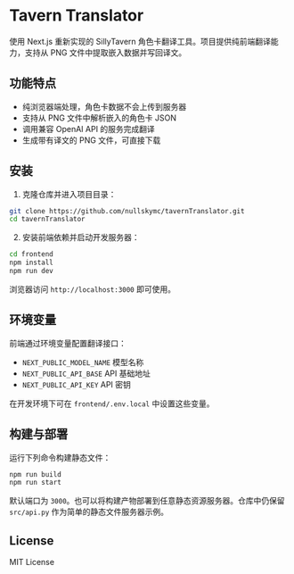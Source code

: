 # Tavern Translator

使用 Next.js 重新实现的 SillyTavern 角色卡翻译工具。项目提供纯前端翻译能力，支持从 PNG 文件中提取嵌入数据并写回译文。

## 功能特点

- 纯浏览器端处理，角色卡数据不会上传到服务器
- 支持从 PNG 文件中解析嵌入的角色卡 JSON
- 调用兼容 OpenAI API 的服务完成翻译
- 生成带有译文的 PNG 文件，可直接下载

## 安装

1. 克隆仓库并进入项目目录：

```bash
git clone https://github.com/nullskymc/tavernTranslator.git
cd tavernTranslator
```

2. 安装前端依赖并启动开发服务器：

```bash
cd frontend
npm install
npm run dev
```

浏览器访问 `http://localhost:3000` 即可使用。

## 环境变量

前端通过环境变量配置翻译接口：

- `NEXT_PUBLIC_MODEL_NAME` 模型名称
- `NEXT_PUBLIC_API_BASE` API 基础地址
- `NEXT_PUBLIC_API_KEY`  API 密钥

在开发环境下可在 `frontend/.env.local` 中设置这些变量。

## 构建与部署

运行下列命令构建静态文件：

```bash
npm run build
npm run start
```

默认端口为 `3000`。也可以将构建产物部署到任意静态资源服务器。仓库中仍保留 `src/api.py` 作为简单的静态文件服务器示例。

## License

MIT License
